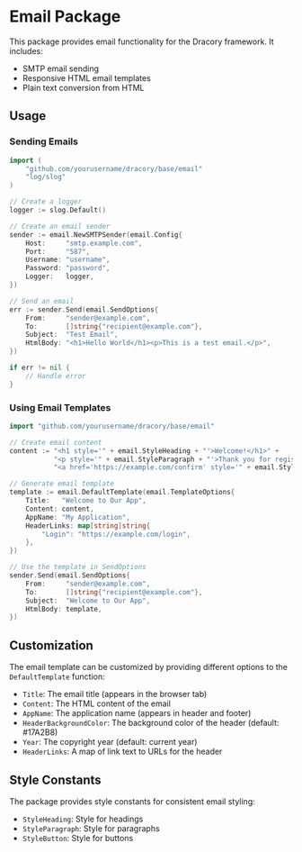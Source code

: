 # Email Package

This package provides email functionality for the Dracory framework. It includes:

- SMTP email sending
- Responsive HTML email templates
- Plain text conversion from HTML

## Usage

### Sending Emails

```go
import (
    "github.com/yourusername/dracory/base/email"
    "log/slog"
)

// Create a logger
logger := slog.Default()

// Create an email sender
sender := email.NewSMTPSender(email.Config{
    Host:     "smtp.example.com",
    Port:     "587",
    Username: "username",
    Password: "password",
    Logger:   logger,
})

// Send an email
err := sender.Send(email.SendOptions{
    From:     "sender@example.com",
    To:       []string{"recipient@example.com"},
    Subject:  "Test Email",
    HtmlBody: "<h1>Hello World</h1><p>This is a test email.</p>",
})

if err != nil {
    // Handle error
}
```

### Using Email Templates

```go
import "github.com/yourusername/dracory/base/email"

// Create email content
content := "<h1 style='" + email.StyleHeading + "'>Welcome!</h1>" +
           "<p style='" + email.StyleParagraph + "'>Thank you for registering.</p>" +
           "<a href='https://example.com/confirm' style='" + email.StyleButton + "'>Confirm Email</a>"

// Generate email template
template := email.DefaultTemplate(email.TemplateOptions{
    Title:   "Welcome to Our App",
    Content: content,
    AppName: "My Application",
    HeaderLinks: map[string]string{
        "Login": "https://example.com/login",
    },
})

// Use the template in SendOptions
sender.Send(email.SendOptions{
    From:     "sender@example.com",
    To:       []string{"recipient@example.com"},
    Subject:  "Welcome to Our App",
    HtmlBody: template,
})
```

## Customization

The email template can be customized by providing different options to the `DefaultTemplate` function:

- `Title`: The email title (appears in the browser tab)
- `Content`: The HTML content of the email
- `AppName`: The application name (appears in header and footer)
- `HeaderBackgroundColor`: The background color of the header (default: #17A2B8)
- `Year`: The copyright year (default: current year)
- `HeaderLinks`: A map of link text to URLs for the header

## Style Constants

The package provides style constants for consistent email styling:

- `StyleHeading`: Style for headings
- `StyleParagraph`: Style for paragraphs
- `StyleButton`: Style for buttons
